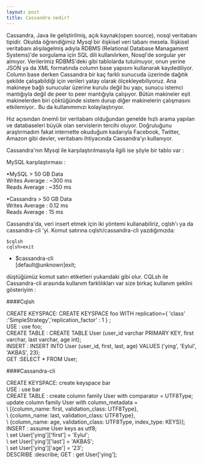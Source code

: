```yaml
---
layout: post
title: Cassandra nedir?
---
```


Cassandra, Java ile geliştirilmiş, açık kaynak(open source), nosql veritabanı tipidir. Okulda öğrendiğimiz Mysql bir ilişkisel veri tabanı mesela. İlişkisel veritabanı alışılagelmiş adıyla RDBMS (Relational Database Managament Systems)'de sorgulama için SQL dili kullanılırken, Nosql'de sorgular yer almıyor. Verilerimiz RDBMS'deki gibi tablolarda tutulmuyor, onun yerine JSON ya da XML formatında column base yapısını kullanarak kaydediliyor. Column base derken Cassandra bir kaç farklı sunucuda üzerinde dağıtık şekilde çalışabildiği için verileri yatay olarak ölçekleyebiliyoruz. Ana makineye bağlı sunucular üzerine kurulu değil bu yapı, sunucu istemci mantığıyla değil de peer to peer mantığıyla çalışıyor. Bütün makineler eşit makinelerden biri çöktüğünde sistem durup diğer makinelerin çalışmasını etkilemiyor..  Bu da kullanımımızı kolaylaştırıyor.  

Hız açısından önemli bir veritabanı olduğundan genelde hızlı arama yapılan ve databaseleri büyük olan servislerin tercihi oluyor. Doğruluğunu araştırmadım fakat internette okuduğum kadarıyla Facebook, Twitter, Amazon gibi devler, veritabanı ihtiyacında Cassandra'yı kullanıyor.  


Cassandra'nın Mysql ile karşılaştırılmasıyla ilgili ise şöyle bir tablo var :  

MySQL karşılaştırması :  

•MySQL > 50 GB Data  
Writes Average : ~300 ms  
Reads Average : ~350 ms  

•Cassandra > 50 GB Data  
Writes Average : 0.12 ms  
Reads Average : 15 ms  

Cassandra'da, veri insert etmek için iki yöntemi kullanabiliriz, cqlsh'ı ya da cassandra-cli 'yi.
Komut satırına cqlsh/cassandra-cli yazdığımızda:   

	$cqlsh  
	cqlsh>exit  
-
	$cassandra-cli  
	\[default@unknown]exit;  

düştüğümüz komut satırı etiketleri yukarıdaki gibi olur.
CQLsh ile Cassandra-cli arasında kullanım farklılıkları var size birkaç kullanım şeklini gösteriyim :

####Cqlsh   

CREATE KEYSPACE: CREATE KEYSPACE foo WITH replication={ 'class' :'SimpleStrategy','replication_factor' : 1 } ;  
USE : use foo;  
CREATE TABLE : CREATE TABLE User (user_id varchar PRIMARY KEY, first varchar, last varchar, age int);  
INSERT : INSERT INTO User (user_id, first, last, age)  VALUES ('ying', 'Eylul', 'AKBAS', 23);  
GET :SELECT * FROM User;

####Cassandra-cli  
  
CREATE KEYSPACE: create keyspace bar  
USE : use bar  
CREATE TABLE : create column family User with comparator = UTF8Type;  
	       update column family User with column_metadata =  
        	\ [{column_name: first, validation_class: UTF8Type},  
        	\ {column_name: last, validation_class: UTF8Type},  
        	\ {column_name: age, validation_class: UTF8Type, index_type: KEYS}];  
INSERT :  assume User keys as utf8;   
 \ set User['ying']['first'] = 'Eylul';  
 \ set User['ying']['last'] = 'AKBAS';  
 \ set User['ying']['age'] = '23';   
DESCRIBE :describe;
GET : get User['ying'];

 

